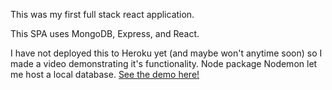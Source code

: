 This was my first full stack react application.

This SPA uses MongoDB, Express, and React.

I have not deployed this to Heroku yet (and maybe won't anytime soon) so I made a video demonstrating it's functionality. Node package Nodemon let me host a local database. <a href="https://www.youtube.com/watch?v=yYxgSm7WxYQ&feature=youtu.be&hd=1">See the demo here!</a>
